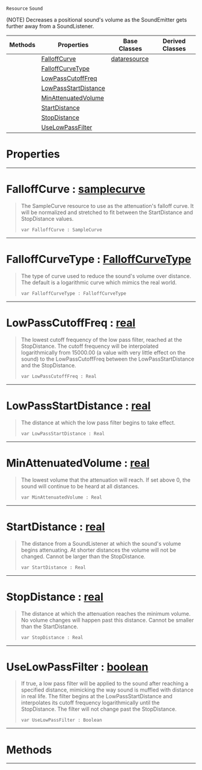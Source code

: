  `Resource` `Sound`



(NOTE) Decreases a positional sound's volume as the SoundEmitter gets further away from a SoundListener.

|Methods|Properties|Base Classes|Derived Classes|
|---|---|---|---|
| |[ FalloffCurve](https://plasmaengine.github.io/PlasmaDocs/Plasma1/C++/code_reference/class_reference/soundattenuator.md#falloffcurve-plasma-engine)|[dataresource](https://plasmaengine.github.io/PlasmaDocs/Plasma1/C++/code_reference/class_reference/dataresource.md)| |
| |[ FalloffCurveType](https://plasmaengine.github.io/PlasmaDocs/Plasma1/C++/code_reference/class_reference/soundattenuator.md#falloffcurvetype-plasma-en)| | |
| |[ LowPassCutoffFreq](https://plasmaengine.github.io/PlasmaDocs/Plasma1/C++/code_reference/class_reference/soundattenuator.md#lowpasscutofffreq-plasma-e)| | |
| |[ LowPassStartDistance](https://plasmaengine.github.io/PlasmaDocs/Plasma1/C++/code_reference/class_reference/soundattenuator.md#lowpassstartdistance-zer)| | |
| |[ MinAttenuatedVolume](https://plasmaengine.github.io/PlasmaDocs/Plasma1/C++/code_reference/class_reference/soundattenuator.md#minattenuatedvolume-plasma)| | |
| |[ StartDistance](https://plasmaengine.github.io/PlasmaDocs/Plasma1/C++/code_reference/class_reference/soundattenuator.md#startdistance-plasma-engin)| | |
| |[ StopDistance](https://plasmaengine.github.io/PlasmaDocs/Plasma1/C++/code_reference/class_reference/soundattenuator.md#stopdistance-plasma-engine)| | |
| |[ UseLowPassFilter](https://plasmaengine.github.io/PlasmaDocs/Plasma1/C++/code_reference/class_reference/soundattenuator.md#uselowpassfilter-plasma-en)| | |


 #  Properties


---  
 #  FalloffCurve : [samplecurve](https://plasmaengine.github.io/PlasmaDocs/Plasma1/C++/code_reference/class_reference/samplecurve.md)

> The SampleCurve resource to use as the attenuation's falloff curve. It will be normalized and stretched to fit between the StartDistance and StopDistance values.
> ``` lang=cpp, name=Lightning
> var FalloffCurve : SampleCurve


---  
 #  FalloffCurveType : [FalloffCurveType](https://plasmaengine.github.io/PlasmaDocs/Plasma1/C++/code_reference/enum_reference.md#falloffcurvetype)

> The type of curve used to reduce the sound's volume over distance. The default is a logarithmic curve which mimics the real world.
> ``` lang=cpp, name=Lightning
> var FalloffCurveType : FalloffCurveType


---  
 #  LowPassCutoffFreq : [real](https://plasmaengine.github.io/PlasmaDocs/Plasma1/C++/code_reference/lightning_base_types/real.md)

> The lowest cutoff frequency of the low pass filter, reached at the StopDistance. The cutoff frequency will be interpolated logarithmically from 15000.00 (a value with very little effect on the sound) to the LowPassCutoffFreq between the LowPassStartDistance and the StopDistance.
> ``` lang=cpp, name=Lightning
> var LowPassCutoffFreq : Real


---  
 #  LowPassStartDistance : [real](https://plasmaengine.github.io/PlasmaDocs/Plasma1/C++/code_reference/lightning_base_types/real.md)

> The distance at which the low pass filter begins to take effect.
> ``` lang=cpp, name=Lightning
> var LowPassStartDistance : Real


---  
 #  MinAttenuatedVolume : [real](https://plasmaengine.github.io/PlasmaDocs/Plasma1/C++/code_reference/lightning_base_types/real.md)

> The lowest volume that the attenuation will reach. If set above 0, the sound will continue to be heard at all distances.
> ``` lang=cpp, name=Lightning
> var MinAttenuatedVolume : Real


---  
 #  StartDistance : [real](https://plasmaengine.github.io/PlasmaDocs/Plasma1/C++/code_reference/lightning_base_types/real.md)

> The distance from a SoundListener at which the sound's volume begins attenuating. At shorter distances the volume will not be changed. Cannot be larger than the StopDistance.
> ``` lang=cpp, name=Lightning
> var StartDistance : Real


---  
 #  StopDistance : [real](https://plasmaengine.github.io/PlasmaDocs/Plasma1/C++/code_reference/lightning_base_types/real.md)

> The distance at which the attenuation reaches the minimum volume. No volume changes will happen past this distance. Cannot be smaller than the StartDistance.
> ``` lang=cpp, name=Lightning
> var StopDistance : Real


---  
 #  UseLowPassFilter : [boolean](https://plasmaengine.github.io/PlasmaDocs/Plasma1/C++/code_reference/lightning_base_types/boolean.md)

> If true, a low pass filter will be applied to the sound after reaching a specified distance, mimicking the way sound is muffled with distance in real life. The filter begins at the LowPassStartDistance and interpolates its cutoff frequency logarithmically until the StopDistance. The filter will not change past the StopDistance.
> ``` lang=cpp, name=Lightning
> var UseLowPassFilter : Boolean


---  
 #  Methods


---  
 

 